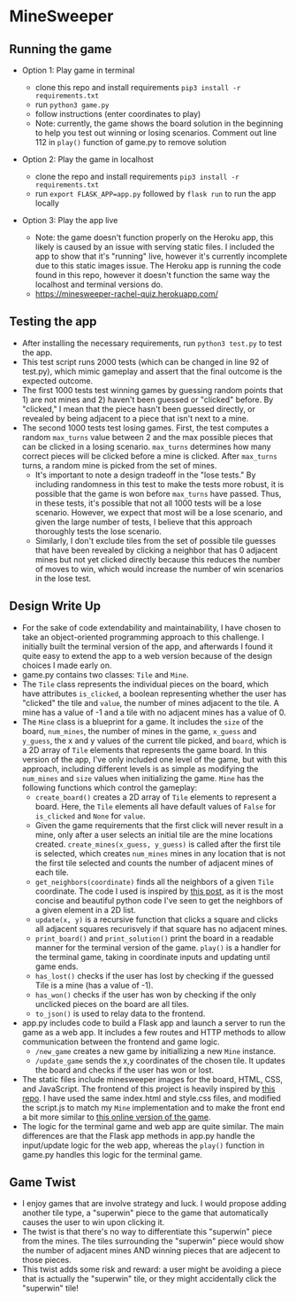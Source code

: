 # MineSweeper

## Running the game

* Option 1: Play game in terminal
    * clone this repo and install requirements ``pip3 install -r requirements.txt``
    * run ``python3 game.py``
    * follow instructions (enter coordinates to play)
    * Note: currently, the game shows the board solution in the beginning to help you test out winning or losing scenarios. Comment out line 112 in ``play()`` function of game.py to remove solution

* Option 2: Play the game in localhost
    * clone the repo and install requirements ``pip3 install -r requirements.txt``
    * run ``export FLASK_APP=app.py`` followed by ``flask run`` to run the app locally

* Option 3: Play the app live
    * Note: the game doesn't function properly on the Heroku app, this likely is caused by an issue with serving static files. I included the app to show that it's "running" live, however it's currently incomplete due to this static images issue. The Heroku app is running the code found in this repo, however it doesn't function the same way the localhost and terminal versions do.
    * https://minesweeper-rachel-quiz.herokuapp.com/

## Testing the app
* After installing the necessary requirements, run ``python3 test.py`` to test the app.
* This test script runs 2000 tests (which can be changed in line 92 of test.py), which mimic gameplay and assert that the final outcome is the expected outcome.
* The first 1000 tests test winning games by guessing random points that 1) are not mines and 2) haven't been guessed or "clicked" before. By "clicked," I mean that the piece hasn't been guessed directly, or revealed by being adjacent to a piece that isn't next to a mine.
* The second 1000 tests test losing games. First, the test computes a random ``max_turns`` value between 2 and the max possible pieces that can be clicked in a losing scenario. ``max_turns`` determines how many correct pieces will be clicked before a mine is clicked. After ``max_turns`` turns, a random mine is picked from the set of mines.
    * It's important to note a design tradeoff in the "lose tests." By including randomness in this test to make the tests more robust, it is possible that the game is won before ``max_turns`` have passed. Thus, in these tests, it's possible that not all 1000 tests will be a lose scenario. However, we expect that most will be a lose scenario, and given the large number of tests, I believe that this approach thoroughly tests the lose scenario.
    * Similarly, I don't exclude tiles from the set of possible tile guesses that have been revealed by clicking a neighbor that has 0 adjacent mines but not yet clicked directly because this reduces the number of moves to win, which would increase the number of win scenarios in the lose test.

## Design Write Up
* For the sake of code extendability and maintainability, I have chosen to take an object-oriented programming approach to this challenge. I initially built the terminal version of the app, and afterwards I found it quite easy to extend the app to a web version because of the design choices I made early on.
* game.py contains two classes: ``Tile`` and ``Mine``.
* The ``Tile`` class represents the individual pieces on the board, which have attributes ``is_clicked``,  a boolean representing whether the user has "clicked" the tile and ``value``, the number of mines adjacent to the tile. A mine has a value of -1 and a tile with no adjacent mines has a value of 0.
* The ``Mine`` class is a blueprint for a game. It includes the ``size`` of the board, ``num_mines``, the number of mines in the game, ``x_guess`` and ``y_guess``, the x and y values of the current tile picked, and ``board``, which is a 2D array of ``Tile`` elements that represents the game board. In this version of the app, I've only included one level of the game, but with this approach, including different levels is as simple as modifying the ``num_mines`` and ``size`` values when initializing the game. ``Mine`` has the following functions which control the gameplay:
    * ``create_board()`` creates a 2D array of ``Tile`` elements to represent a board. Here, the ``Tile`` elements all have default values of ``False`` for ``is_clicked`` and ``None`` for ``value``. 
    * Given the game requirements that the first click will never result in a mine, only after a user selects an initial tile are the mine locations created. ``create_mines(x_guess, y_guess)`` is called after the first tile is selected, which creates ``num_mines`` mines in any location that is not the first tile selected and counts the number of adjacent mines of each tile. 
    * ``get_neighbors(coordinate)`` finds all the neighbors of a given ``Tile`` coordinate. The code I used is inspired by [this post](https://stackoverflow.com/questions/1620940/determining-neighbours-of-cell-two-dimensional-list), as it is the most concise and beautiful python code I've seen to get the neighbors of a given element in a 2D list.
    * ``update(x, y)`` is a recursive function that clicks a square and  clicks all adjacent squares recurisvely if that square has no adjacent mines.
    * ``print_board()`` and ``print_solution()`` print the board in a readable manner for the terminal version of the game. ``play()`` is a handler for the terminal game, taking in coordinate inputs and updating until game ends.
    * ``has_lost()`` checks if the user has lost by checking if the guessed Tile is a mine (has a value of -1).
    * ``has_won()`` checks if the user has won by checking if the only unclicked pieces on the board are all tiles.
    * ``to_json()`` is used to relay data to the frontend.
* app.py includes code to build a Flask app and launch a server to run the game as a web app. It includes a few routes and HTTP methods to allow communication between the frontend and game logic. 
    * ``/new_game`` creates a new game by initiallizing a new ``Mine`` instance.
    * ``/update_game`` sends the x,y coordinates of the chosen tile. It updates the board and checks if the user has won or lost. 
* The static files include minesweeper images for the board, HTML, CSS, and JavaScript. The frontend of this project is heavily inspired by [this repo](https://github.com/emanuelzaymus/MineSweeper/). I have used the same index.html and style.css files, and modified the script.js to match my ``Mine`` implementation and to make the front end a bit more similar to [this online version of the game](https://minesweeper.online/).
* The logic for the terminal game and web app are quite similar. The main differences are that the Flask app methods in app.py handle the input/update logic for the web app, whereas the ``play()`` function in game.py handles this logic for the terminal game.

## Game Twist
* I enjoy games that are involve strategy and luck. I would propose adding another tile type, a "superwin" piece to the game that automatically causes the user to win upon clicking it. 
* The twist is that there's no way to differentiate this "superwin" piece from the mines. The tiles surrounding the "superwin" piece would show the number of adjacent mines AND winning pieces that are adjecent to those pieces. 
* This twist adds some risk and reward: a user might be avoiding a piece that is actually the "superwin" tile, or they might accidentally click the "superwin" tile! 


